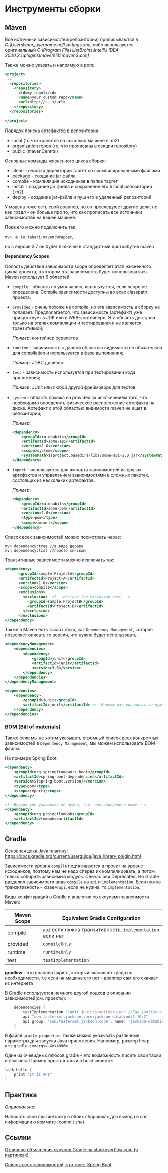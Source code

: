 # Инструменты сборки
## Maven
Все источники зависимостей(репозитории) прописываются в _C:\Users\your_username\.m2\settings.xml_, 
либо используется оригинальный _C:\Program Files\JetBrains\IntelliJ IDEA 2020.2.1\plugins\maven\lib\maven3\conf_

Также можно указать и напрямую в pom:
```xml
<project>
...
  <repositories>
    <repository>
      <id>my-repo1</id>
      <name>your custom repo</name>
      <url>http://...</url>
    </repository>
  </repositories>
...
</project>
```

Порядок поиска артефактов в репозитории:
* local (то что хранится на локально машине в .m2)
* organization repos (те, что прописаны в секции repository) 
* public (mavenCentral)

Основные команды жизненного цикла сборки:
* clean - очистка директории таргет со скомпилированными файлами
* package - создание jar файла
* compile - компиляция исходников в папке таргет
* install - создание jar файла и сохранение его в local репозитории (.m2)
* deploy - создание jar-файла и пуш его в удаленный репозиторий

У мавена тоже есть свой враппер, но он преследуюет другие цели, не как грэдл -
он больше про то, что как прописать все источники зависимостей на вашей машине. 

Пока его можно подключить так:

`mvn -N io.takari:maven:wrapper`, 

но с версии 3.7 он будет включен в стандартный дистрибутив maven

**Dependency Scopes**

Область действия зависимости scope определяет этап жизненного цикла проекта, в котором эта зависимость будет использоваться. 
Maven использует 6 областей:

* `compile` - область по умолчанию, используется, если scope не определена. Compile зависимости доступны во всех classpath проекта;
* `provided` - очень похоже на compile, но эта зависимость в сборку не попадает. 
Предполагается, что зависимость (артефакт) уже присутствует в JDK или в WEB-контейнере. 
Эта область доступна только на этапах компиляции и тестирования и не является транзитивной;

    _Пример_: контейнер сервлетов
* `runtime` - зависимость с данной областью видимости не обязательна для compilation и используется в фазе выполнения;

    _Пример_: JDBC драйвер
* `test` - зависимость используется при тестировании кода приложения;

    _Пример_: JUnit или любой другой фреймоворк для тестов
* `system` - область похожа на provided за исключением того, что необходимо определить физическое расположение артефакта на диске. 
Артефакт с этой областью видимости maven не ищет в репозитории;

    _Пример_: 
    ```xml
    <dependency>
        <groupId>ru.dhabits</groupId>
        <artifactId>some-api</artifactId>
        <version>1.0</version>
        <scope>system</scope>
        <systemPath>${project.basedir}/libs/some-api-1.0.jar</systemPath>
    </dependency>
    ```
* `import` - используется для импорта зависимостей из других артефактов и управлением зависимостями в сложных пакетах, состоящих из нескольких артефактов.

    _Пример_: 
    ```xml
    <dependency>
        <groupId>ru.dhabits</groupId>
        <artifactId>some-pom</artifactId>
        <version>1.0</version>
        <type>pom</type>
        <scope>import</scope>
    </dependency>
    ```

Список всех зависимостей можно посмотреть через:
```
mvn dependency:tree //в виде дерева
mvn dependency:list //просто списком
```

Транзитивные зависимости можно исключать так:

```xml
<dependency>
      <groupId>sample.ProjectA</groupId>
      <artifactId>Project-A</artifactId>
      <version>1.0</version>
      <scope>compile</scope>
      <exclusions>
        <exclusion>  <!-- declare the exclusion here -->
          <groupId>sample.ProjectB</groupId>
          <artifactId>Project-B</artifactId>
        </exclusion>
      </exclusions> 
</dependency>
``` 

Также в Maven есть такая штука, как `Dependency Management`, которая позволяет описать те версии, 
что нужно будет использовать.

```xml
<dependencyManagement>
    <dependencies>
        <dependency>
            <groupId>junit</groupId>
            <artifactId>junit</artifactId>
            <version>3.8</version>
        </dependency>
    </dependencies>
</dependencyManagement>

<dependencies>
    <dependency>
        <groupId>junit</groupId>
        <artifactId>junit</artifactId> <!--Версию уже указывать не нужно, т.к. она определена выше -->
    </dependency>
</dependencies>
```
### BOM (Bill of materials)
Также если мы не хотим указывать огромный список всех конкретных зависимостей в `Dependency Management`, мы можем использовать BOM-файлы.

На примере Spring Boot:
```xml
<dependency>
    <groupId>org.springframework.boot</groupId>
    <artifactId>spring-boot-dependencies</artifactId>
    <version>${spring-boot.version}</version>
    <type>pom</type>
    <scope>import</scope>
</dependency>

<!--Версию уже указывать не нужно, т.к. она определена выше -->
<dependency>
    <groupId>org.projectlombok</groupId>
    <artifactId>lombok</artifactId>
</dependency>
```

## Gradle
Основная дока Java плагину:
https://docs.gradle.org/current/userguide/java_library_plugin.html

Зависимости уровня `compile` подтягиваются в проект на уровне исходников, поэтому 
нам не надо сперва их компилировать, а потом только собирать зависимый модуль. Сейчас они Deprecated. 
Но Gradle разделил зависимости вида `compile` на `api` и `implementation`.
Если нужна транзитивность - юзаем `api`, если не нужна, то `implementation`.

Виды конфигураций в Gradle и аналогии со скоупами зависимости Maven:

| Maven Scope | Equivalent Gradle Configuration                                                           |
|-------------|-------------------------------------------------------------------------------------------|
| compile     | `api` если нужна транзитивность, `implementation` если нет                                |
| provided    | `compileOnly`                                                                             |
| runtime     | `runtimeOnly`                                                                             |
| test        | `testImplementation`                                                                      |

**gradlew** - это враппер скрипт, который скачивает грэдл по необходимости, 
т.е если на машине его нет - враппер сам его скачает из интернета

В Gradle используется немного другой подход в описании зависимостей(см. проекты):
```groovy
    dependencies {
        testImplementation "junit:junit:$junitVersion" //Где junitVersion=4.12 в файле gradle.properties
        api "com.fasterxml.jackson.core:jackson-databind:2.10.2"
        api group: 'com.fasterxml.jackson.core', name: 'jackson-databind', version: '2.10.2'
    }
```

В файле `gradle.properties` также можно указывать различные параметры для запуска Java приложения. 
Например, размер heap: `org.gradle.jvmargs=-Xmx4096m`

Один из очевидных плюсов gradle - это возможность писать свои таски и плагины.
Пример простой таски в build скрипте:
```groovy
task hello {
    print "It is API"
}
```

## Практика 
_Опционально:_ 

Написать свой плагин/таску в обоих сборщиках для вывода в лог информации о коммите (commit sha). 
## Ссылки
[Отличное объяснения скоупов Gradle на stackoverflow.com (в картинках)](https://stackoverflow.com/questions/44493378/whats-the-difference-between-implementation-and-compile-in-gradle)

[Список всех зависимостей, что тянет Spring Boot](https://repo1.maven.org/maven2/org/springframework/boot/spring-boot-dependencies/2.2.1.RELEASE/spring-boot-dependencies-2.2.1.RELEASE.pom)